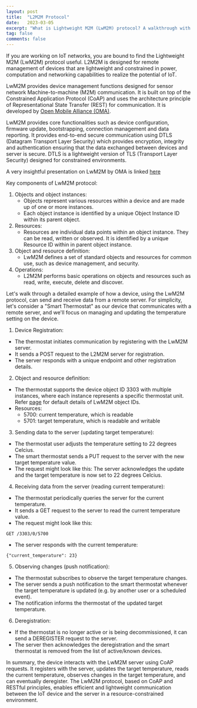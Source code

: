 ```yaml
---
layout: post
title:  "L2M2M Protocol"
date:   2023-03-05
excerpt: "What is Lightweight M2M (LwM2M) protocol? A walkthrough with an example"
tag: false
comments: false
---
```


If you are working on IoT networks, you are bound to find the Lightweight M2M (LwM2M) protocol useful. L2M2M is designed for remote management of devices that are lightweight and constrained in power, computation and networking capabilities to realize the potential of IoT.

LwM2M provides device management functions designed for sensor network Machine-to-machine (M2M) communication. It is built on top of the Constrained Application Protocol (CoAP) and uses the architecture principle of Representational State Transfer (REST) for communication. It is developed by [Open Mobile Alliance (OMA)](https://omaspecworks.org/what-is-oma-specworks/iot/lightweight-m2m-lwm2m/).

LwM2M provides core functionalities such as device configuration, firmware update, bootstrapping, connection management and data reporting.
It provides end-to-end secure communication using DTLS (Datagram Transport Layer Security) which provides encryption, integrity and authentication ensuring that the data exchanged between devices and server is secure. DTLS is a lightweight version of TLS (Transport Layer Security) designed for constrained environments.

A very insightful presentation on LwM2M by OMA is linked [here](https://www.openmobilealliance.org/release/LightweightM2M/Lightweight_Machine_to_Machine-v1_1-OMASpecworks.pdf)

Key components of LwM2M protocol:
1. Objects and object instances:
	- Objects represent various resources within a device and are made up of one or more instances.
	- Each object instance is identified by a unique Object Instance ID within its parent object.    
2. Resources:  
	- Resources are individual data points within an object instance. They can be read, written or observed. It is identified by a unique Resource ID within in parent object instance.    
3. Object and resource definition:    
	- LwM2M defines a set of standard objects and resources for common use, such as device management, and security.    
4. Operations:
	- L2M2M performs basic operations on objects and resources such as read, write, execute, delete and discover.


Let's walk through a detailed example of how a device, using the LwM2M protocol, can send and receive data from a remote server. For simplicity, let's consider a "Smart Thermostat" as our device that communicates with a remote server, and we'll focus on managing and updating the temperature setting on the device.

1. Device Registration:
- The thermostat initiates communication by registering with the LwM2M server.
- It sends a POST request to the L2M2M server for registration.
- The server responds with a unique endpoint and other registration details.    

2. Object and resource definition:
- The thermostat supports the device object ID 3303 with multiple instances, where each instance represents a specific thermostat unit. Refer [page](https://techlibrary.hpe.com/docs/otlink-wo/OMA-LWM2M-Object-Resource-and-Value-Details.html) for default details of LwM2M object IDs.
- Resources:    
	- 5700: current temperature, which is readable
	- 5701: target temperature, which is readable and writable    

3. Sending data to the server (updating target temperature):
- The thermostat user adjusts the temperature setting to 22 degrees Celcius.
- The smart thermostat sends a PUT request to the server with the new target temperature value.
- The request might look like this: The server acknowledges the update and the target temperature is now set to 22 degrees Celcius.    

4. Receiving data from the server (reading current temperature):
- The thermostat periodically queries the server for the current temperature.
- It sends a GET request to the server to read the current temperature value.
- The request might look like this:  

```
GET /3303/0/5700
```
- The server responds with the current temperature:  

```
{"current_temperature": 23}
```    

5. Observing changes (push notification):
- The thermostat subscribes to observe the target temperature changes.
- The server sends a push notification to the smart thermostat whenever the target temperature is updated (e.g. by another user or a scheduled event).
- The notification informs the thermostat of the updated target temperature.   

6. Deregistration:
- If the thermostat is no longer active or is being decommissioned, it can send a DEREGISTER request to the server.
- The server then acknowledges the deregistration and the smart thermostat is removed from the list of active/known devices.    

In summary, the device interacts with the LwM2M server using CoAP requests. It registers with the server, updates the target temperature, reads the current temperature, observes changes in the target temperature, and can eventually deregister. The LwM2M protocol, based on CoAP and RESTful principles, enables efficient and lightweight communication between the IoT device and the server in a resource-constrained environment.
